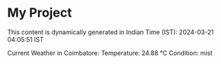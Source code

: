 # My Project

This content is dynamically generated in Indian Time (IST): 2024-03-21 04:05:51 IST


Current Weather in Coimbatore:
Temperature: 24.88 °C
Condition: mist
